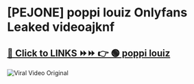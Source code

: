 
 # [PEJONE] poppi louiz Onlyfans Leaked videoajknf

## <h2><a href="https://clipsfans.com/poppi_louiz&ref=git">🔗 Click to LINKS ⏩⏩ 👉 🟢 poppi louiz </a></h2>

<a href="https://clipsfans.com/poppi_louiz&ref=git" rel="nofollow" data-target="animated-image.originalLink"><img src="https://i.ibb.co.com/xMMVF88/686577567.gif" alt="Viral Video Original" style="max-width: 100%; display: inline-block;" data-target="animated-image.originalImage"></a>

